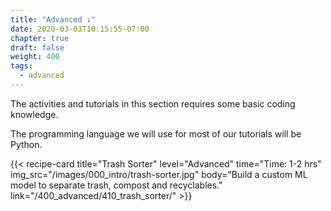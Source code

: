 ```yaml
---
title: "Advanced ↓"
date: 2020-03-03T10:15:55-07:00
chapter: true
draft: false
weight: 400
tags:
  - advanced
---
```

The activities and tutorials in this section requires some basic coding knowledge.

The programming language we will use for most of our tutorials will be Python.

<div class="card-deck">
{{< recipe-card
    title="Trash Sorter"
    level="Advanced"
    time="Time: 1-2 hrs"
    img_src="/images/000_intro/trash-sorter.jpg"
    body="Build a custom ML model to separate trash, compost and recyclables."
    link="/400_advanced/410_trash_sorter/"
    >}}
</div>
